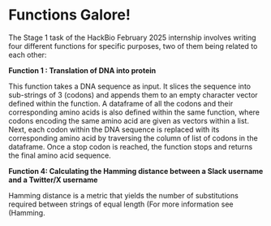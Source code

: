 # Functions Galore! 
The Stage 1 task of the HackBio February 2025 internship involves writing four different functions for specific purposes, two of them being related to each other:


**Function 1 : Translation of DNA into protein**
  
This function takes a DNA sequence as input. It slices the sequence into sub-strings of 3 (codons) and appends them to an empty character vector defined within the function. A dataframe of all the codons and their corresponding amino acids is also defined within the same function, where codons encoding the same amino acid are given as vectors within a list. Next, each codon within the DNA sequence is replaced with its corresponding amino acid by traversing the column of list of codons in the dataframe. Once a stop codon is reached, the function stops and returns the final amino acid sequence.




**Function 4: Calculating the Hamming distance between a Slack username and a Twitter/X username**

Hamming distance is a metric that yields the number of substitutions required between strings of equal length (For more information see (Hamming.  





